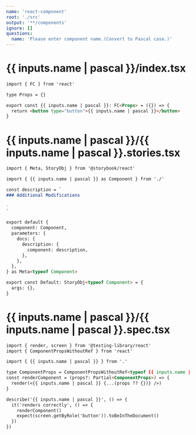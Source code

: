 ```yaml
---
name: 'react-component'
root: './src'
output: '**/components'
ignore: []
questions:
  name: 'Please enter component name.(Convert to Pascal case.)'
---
```


# {{ inputs.name | pascal }}/index.tsx

```markdown
import { FC } from 'react'

type Props = {}

export const {{ inputs.name | pascal }}: FC<Props> = ({}) => {
  return <button type="button">{{ inputs.name | pascal }}</button>
}
```

# {{ inputs.name | pascal }}/{{ inputs.name | pascal }}.stories.tsx

```markdown
import { Meta, StoryObj } from '@storybook/react'

import { {{ inputs.name | pascal }} as Component } from './'

const description = `
### Additional Modifications

- 
`
  
export default {
  component: Component,
  parameters: {
    docs: {
      description: {
        component: description,
      },
    },
  },
} as Meta<typeof Component>

export const Default: StoryObj<typeof Component> = {
  args: {},
}
```

# {{ inputs.name | pascal }}/{{ inputs.name | pascal }}.spec.tsx

```markdown
import { render, screen } from '@testing-library/react'
import { ComponentPropsWithoutRef } from 'react'

import { {{ inputs.name | pascal }} } from '.'

type ComponentProps = ComponentPropsWithoutRef<typeof {{ inputs.name | pascal }}>
const renderComponent = (props?: Partial<ComponentProps>) => {
  render(<{{ inputs.name | pascal }} {...(props ?? {})} />)
}

describe('{{ inputs.name | pascal }}', () => {
  it('renders correctly', () => {
    renderComponent()
    expect(screen.getByRole('button')).toBeInTheDocument()
  })
})
```
